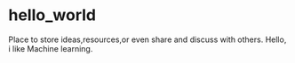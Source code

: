 # hello_world
Place to store ideas,resources,or even share and discuss with others.
Hello, i like Machine learning.
